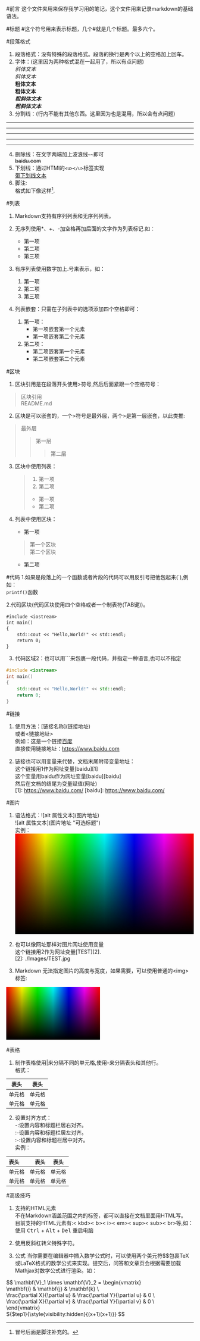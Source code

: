 #前言
这个文件夹用来保存我学习用的笔记，这个文件用来记录markdown的基础语法。  

#标题
\#这个符号用来表示标题，几个\#就是几个标题。最多六个。  

#段落格式  
1. 段落格式：没有特殊的段落格式。段落的换行是两个以上的空格加上回车。   
2. 字体：(这里因为两种格式混在一起用了，所以有点问题)  
		*斜体文本*   
		_斜体文本_   
		**粗体文本**  
		__粗体文本__  
		***粗斜体文本***  
		___粗斜体文本___  
3. 分割线：(行内不能有其他东西。这里因为也是混用，所以会有点问题)  
***
* * *
*****
- - -
---------
4. 删除线：在文字两端加上波浪线```~~```即可  
		~~baidu.com~~  
5. 下划线：通过HTMl的```<u></u>```标签实现  
		<u>带下划线文本</u>  
6. 脚注:  
	格式如下像这样[^1].  
[^1]: 冒号后面是脚注补充的。    

#列表
1. Markdown支持有序列列表和无序列列表。  

2. 无序列使用\*、\+、\-加空格再加后面的文字作为列表标记.如：  
    * 第一项  
    * 第二项  
    * 第三项  

3. 有序列表使用数字加上\.号来表示，如：  
    1. 第一项  
    2. 第二项  
    3. 第三项  

4. 列表嵌套：只需在子列表中的选项添加四个空格即可：  
    1. 第一项：  
        - 第一项嵌套第一个元素  
        - 第一项嵌套第二个元素  
    2. 第二项：  
	    - 第二项嵌套第一个元素  
	    - 第二项嵌套第二个元素  

#区块
1. 区块引用是在段落开头使用\>符号,然后后面紧跟一个空格符号：  
> 区块引用  
> README.md  

2. 区块是可以嵌套的，一个\>符号是最外层，两个\>是第一层嵌套，以此类推:  
>最外层  
>> 第一层  
>>
>> > 第二层  

3. 区块中使用列表：  

    > 1. 第一项  
    > 2. 第二项  
    > * 第一项  
    > * 第二项  

4. 列表中使用区块：  
    * 第一项  
    > 第一个区块  
    > 第二个区块   
    * 第二项 
    >  

#代码
1.如果是段落上的一个函数或者片段的代码可以用反引号把他包起来(\`),例如：  
`printf()`函数

2.代码区块(代码区块使用四个空格或者一个制表符(TAB键))。  

	#include <iostream>
	int main()
	{
		std::cout << "Hello,World!" << std::endl;
		return 0;
	}

3. 代码区域2：也可以用\`\`\`来包裹一段代码，并指定一种语言,也可以不指定  
```C++
#include <iostream>
int main()
{
	std::cout << "Hello,World!" << std::endl;
	return 0;
}
```

#链接
1. 使用方法：\[链接名称\]\(链接地址\)  
或者\<链接地址\>  
例如：这是一个链接[百度](https://www.baidu.com)  
	直接使用链接地址：<https://www.baidu.com>  

2. 链接也可以用变量来代替，文档末尾附带变量地址：  
这个链接用1作为网址变量[baidu][1]  
这个变量用baidu作为网址变量[baidu][baidu]  
然后在文档的结尾为变量赋值(网址)  
[1]: https://www.baidu.com/
[baidu]: https://www.baidu.com/

#图片
1. 语法格式：\!\[alt 属性文本\](图片地址)  
			\!\[alt 属性文本\](图片地址 "可选标题")  
实例：  
	![图片](./Images/TEST.jpg)  

2. 也可以像网址那样对图片网址使用变量  
这个链接用2作为网址变量[TEST][2].  
[2]: ./Images/TEST.jpg

3. Markdown 无法指定图片的高度与宽度，如果需要，可以使用普通的<img\>标签:  
<img src="./Images/TEST.jpg" width="50%">  

#表格
1. 制作表格使用\|来分隔不同的单元格,使用\-来分隔表头和其他行。  
格式：  

|  表头   | 表头  |
|  ----  | ----  |
| 单元格  | 单元格 |
| 单元格  | 单元格 |

2. 设置对齐方式：  
	-:设置内容和标题栏居右对齐。  
	:-设置内容和标题栏居左对齐。  
	:-:设置内容和标题栏居中对齐。  
	实例：

|  表头   | 表头  | 表头 |
|  :----  | ----: | :----: |
| 单元格  | 单元格 | 单元格 |
| 单元格  | 单元格 | 单元格 |

#高级技巧
1. 支持的HTML元素  
	不在Markdown涵盖范围之内的标签，都可以直接在文档里面用HTML写。  
	目前支持的HTML元素有:< kbd>< b>< i>< em>< sup>< sub>< br>等,如：  
	使用 <kbd>Ctrl</kbd> + <kbd>Alt</kbd> + <kbd>Del</kbd> 重启电脑  

2. 使用反斜杠转义特殊字符。 

3. 公式
	当你需要在编辑器中插入数学公式时，可以使用两个美元符$$包裹TeX或LaTeX格式的数学公式来实现。提交后，问答和文章页会根据需要加载Mathjax对数学公式进行渲染。如：  

$$
\mathbf{V}_1 \times \mathbf{V}_2 =  \begin{vmatrix}   
\mathbf{i} & \mathbf{j} & \mathbf{k} \\  
\frac{\partial X}{\partial u} &  \frac{\partial Y}{\partial u} & 0 \\  
\frac{\partial X}{\partial v} &  \frac{\partial Y}{\partial v} & 0 \\  
\end{vmatrix}  
${$tep1}{\style{visibility:hidden}{(x+1)(x+1)}}
$$